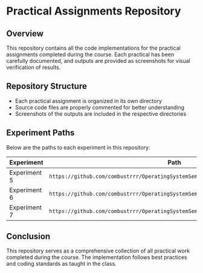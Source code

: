 # Practical Assignments Repository

## Overview
This repository contains all the code implementations for the practical assignments completed during the course. Each practical has been carefully documented, and outputs are provided as screenshots for visual verification of results.

## Repository Structure
- Each practical assignment is organized in its own directory
- Source code files are properly commented for better understanding
- Screenshots of the outputs are included in the respective directories

## Experiment Paths
Below are the paths to each experiment in this repository:

| Experiment | Path |
|------------|------|
| Experiment 5 | `https://github.com/combustrrr/OperatingSystemSem4Programs/tree/master/Experiment5` |
| Experiment 6 | `https://github.com/combustrrr/OperatingSystemSem4Programs/tree/master/Experiment6` |
| Experiment 7 | `https://github.com/combustrrr/OperatingSystemSem4Programs/tree/master/Experiment7` |



## Conclusion
This repository serves as a comprehensive collection of all practical work completed during the course. The implementation follows best practices and coding standards as taught in the class.

